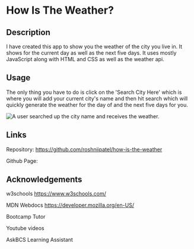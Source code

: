 # How Is The Weather?

## Description

I have created this app to show you the weather of the city you live in. It shows for the current day as well as the next five days. It uses mostly JavaScript along with HTML and CSS as well as the weather api.

## Usage 

The only thing you have to do is click on the 'Search City Here' which is where you will add your current city's name and then hit search which will quickly generate the weather for the day of and the next five days for you. 

![A user searched up the city name and receives the weather.](./Develop/workday.png)

## Links

Repository: https://github.com/roshniipatel/how-is-the-weather

Github Page:  

## Acknowledgements 

w3schools https://www.w3schools.com/

MDN Webdocs https://developer.mozilla.org/en-US/

Bootcamp Tutor

Youtube videos

AskBCS Learning Assistant